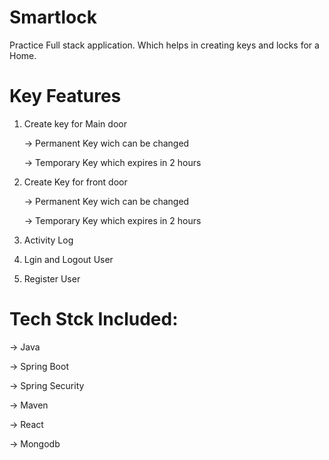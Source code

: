 # Smartlock
Practice Full stack application. Which helps in creating keys and locks for a Home.
# Key Features
1. Create key for Main door
   
    -> Permanent Key wich can be changed
   
    -> Temporary Key which expires in 2 hours
   
3. Create Key for front door
   
    -> Permanent Key wich can be changed
   
    -> Temporary Key which expires in 2 hours
   
5. Activity Log
6. Lgin and Logout User
7. Register User

# Tech Stck Included: 
-> Java

-> Spring Boot

-> Spring Security

-> Maven 

-> React

-> Mongodb
